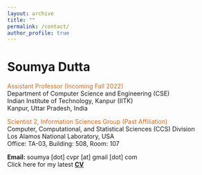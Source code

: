 ```yaml
---
layout: archive
title: ""
permalink: /contact/
author_profile: true
---
```


<!-- <div class="box"><p>
<img class="map" src="/images/losalamos.png" width="40%;" align="left" style="margin: 0px 15px 0px 15px;"/>
</p></div> -->
<div class="box" style="text-align:justify">
<h1>Soumya Dutta</h1>

<div class="box" style="text-align:justify"><p>
<span style="color:Chocolate">Assistant Professor (Incoming Fall 2022)<br></span>
Department of Computer Science and Engineering (CSE)<br>
Indian Institute of Technology, Kanpur (IITK)<br>
Kanpur, Uttar Pradesh, India<br>
</p></div>

<span style="color:Chocolate">Scientist 2, Information Sciences Group (Past Affiliation)<br></span>
Computer, Computational, and Statistical Sciences (CCS) Division<br>
Los Alamos National Laboratory, USA<br>
Office: TA-03, Building: 508, Room: 107<br>
</div>

<strong>Email:</strong> soumya [dot] cvpr [at] gmail [dot] com<br>
Click here for my latest <b><a href="/docs/Soumya_CV.pdf">CV</a></b>

